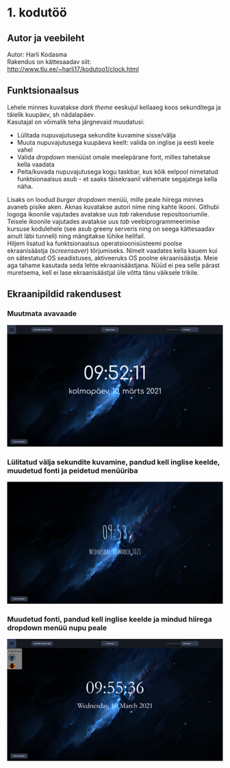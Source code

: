# 1. kodutöö

## Autor ja veebileht

Autor: Harli Kodasma  
Rakendus on kättesaadav siit: http://www.tlu.ee/~harli17/kodutoo1/clock.html

## Funktsionaalsus

Lehele minnes kuvatakse _dark theme_ eeskujul kellaaeg koos sekunditega ja täielik kuupäev, sh nädalapäev.  
Kasutajal on võimalik teha järgnevaid muudatusi:
* Lülitada nupuvajutusega sekundite kuvamine sisse/välja
* Muuta nupuvajutusega kuupäeva keelt: valida on inglise ja eesti keele vahel
* Valida _dropdown_ menüüst omale meelepärane font, milles tahetakse kella vaadata
* Peita/kuvada nupuvajutusega kogu taskbar, kus kõik eelpool nimetatud funktsionaalsus asub - et saaks täisekraanil vähemate segajatega kella näha.  

Lisaks on loodud _burger dropdown_ menüü, mille peale hiirega minnes avaneb pisike aken. Aknas kuvatakse autori nime ning kahte ikooni. Githubi logoga ikoonile vajutades avatakse uus _tab_ rakenduse repositooriumile. Teisele ikoonile vajutades avatakse uus _tab_ veebiprogrammeerimise kursuse kodulehele (see asub greeny serveris ning on seega kättesaadav ainult läbi tunneli) ning mängitakse lühike helifail.  
Hiljem lisatud ka funktsionaalsus operatsioonisüsteemi poolse ekraanisäästja (_screensaver_) tõrjumiseks. Nimelt vaadates kella kauem kui on sätestatud OS seadistuses, aktiveeruks OS poolne ekraanisäästja. Meie aga tahame kasutada seda lehte ekraanisäästjana. Nüüd ei pea selle pärast muretsema, kell ei lase ekraanisäästjal üle võtta tänu väiksele trikile.

## Ekraanipildid rakendusest

### Muutmata avavaade

![Esimene screenshot](screenshots/screen1.png)

### Lülitatud välja sekundite kuvamine, pandud kell inglise keelde, muudetud fonti ja peidetud menüüriba

![Teine screenshot](screenshots/screen2.png)

### Muudetud fonti, pandud kell inglise keelde ja mindud hiirega dropdown menüü nupu peale

![Kolmas screenshot](screenshots/screen3.png)